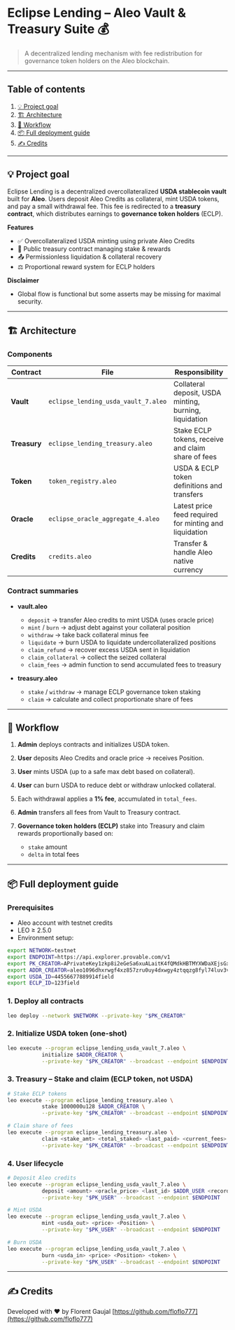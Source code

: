 # Eclipse Lending – Aleo Vault & Treasury Suite 💰

> A decentralized lending mechanism with fee redistribution for governance token holders on the Aleo blockchain.

---

## Table of contents

1. [💡 Project goal](#project-goal)
2. [🏗 Architecture](#architecture)
3. [🔄 Workflow](#workflow)
4. [📦 Full deployment guide](#full-deployment-guide)
5. [✍️ Credits](#credits)

---

## 💡 Project goal

Eclipse Lending is a decentralized overcollateralized **USDA stablecoin vault** built for **Aleo**. Users deposit Aleo Credits as collateral, mint USDA tokens, and pay a small withdrawal fee. This fee is redirected to a **treasury contract**, which distributes earnings to **governance token holders** (ECLP).

**Features**

* ✅ Overcollateralized USDA minting using private Aleo Credits
* 🔁 Public treasury contract managing stake & rewards
* 📤 Permissionless liquidation & collateral recovery
* ⚖️ Proportional reward system for ECLP holders

**Disclaimer**

* Global flow is functional but some asserts may be missing for maximal security.

---

## 🏗 Architecture

### Components

| Contract     | File                                | Responsibility                                         |
| ------------ | ----------------------------------- | ------------------------------------------------------ |
| **Vault**    | `eclipse_lending_usda_vault_7.aleo` | Collateral deposit, USDA minting, burning, liquidation |
| **Treasury** | `eclipse_lending_treasury.aleo`     | Stake ECLP tokens, receive and claim share of fees     |
| **Token**    | `token_registry.aleo`               | USDA & ECLP token definitions and transfers            |
| **Oracle**   | `eclipse_oracle_aggregate_4.aleo`   | Latest price feed required for minting and liquidation |
| **Credits**  | `credits.aleo`                      | Transfer & handle Aleo native currency                 |

### Contract summaries

* **vault.aleo**

  * `deposit` → transfer Aleo credits to mint USDA (uses oracle price)
  * `mint` / `burn` → adjust debt against your collateral position
  * `withdraw` → take back collateral minus fee
  * `liquidate` → burn USDA to liquidate undercollateralized positions
  * `claim_refund` → recover excess USDA sent in liquidation
  * `claim_collateral` → collect the seized collateral
  * `claim_fees` → admin function to send accumulated fees to treasury

* **treasury.aleo**

  * `stake` / `withdraw` → manage ECLP governance token staking
  * `claim` → calculate and collect proportionate share of fees

---

## 🔄 Workflow

1. **Admin** deploys contracts and initializes USDA token.
2. **User** deposits Aleo Credits and oracle price → receives Position.
3. **User** mints USDA (up to a safe max debt based on collateral).
4. **User** can burn USDA to reduce debt or withdraw unlocked collateral.
5. Each withdrawal applies a **1% fee**, accumulated in `total_fees`.
6. **Admin** transfers all fees from Vault to Treasury contract.
7. **Governance token holders (ECLP)** stake into Treasury and claim rewards proportionally based on:

   * `stake` amount
   * `delta` in total fees

---

## 📦 Full deployment guide

### Prerequisites

* Aleo account with testnet credits
* LEO ≥ 2.5.0
* Environment setup:

```sh
export NETWORK=testnet
export ENDPOINT=https://api.explorer.provable.com/v1
export PK_CREATOR=APrivateKey1zkp8i2eGeSa6xuALaitK4fQMdkHBTMYXWDaXEjsGxrUPWXi
export ADDR_CREATOR=aleo1096dhxrwgf4xz857zru0uy4dxwgy4ztqqzg8fyl74luv3v79d5pslt2jjv
export USDA_ID=44556677889914field
export ECLP_ID=123field
```

### 1. Deploy all contracts

```sh
leo deploy --network $NETWORK --private-key "$PK_CREATOR"
```

### 2. Initialize USDA token (one-shot)

```sh
leo execute --program eclipse_lending_usda_vault_7.aleo \
           initialize $ADDR_CREATOR \
           --private-key "$PK_CREATOR" --broadcast --endpoint $ENDPOINT
```

### 3. Treasury – Stake and claim (ECLP token, not USDA)

```sh
# Stake ECLP tokens
leo execute --program eclipse_lending_treasury.aleo \
           stake 1000000u128 $ADDR_CREATOR \
           --private-key "$PK_CREATOR" --broadcast --endpoint $ENDPOINT
```

```sh
# Claim share of fees
leo execute --program eclipse_lending_treasury.aleo \
           claim <stake_amt> <total_staked> <last_paid> <current_fees> \
           --private-key "$PK_CREATOR" --broadcast --endpoint $ENDPOINT
```

### 4. User lifecycle

```sh
# Deposit Aleo credits
leo execute --program eclipse_lending_usda_vault_7.aleo \
           deposit <amount> <oracle_price> <last_id> $ADDR_USER <record> \
           --private-key "$PK_USER" --broadcast --endpoint $ENDPOINT
```

```sh
# Mint USDA
leo execute --program eclipse_lending_usda_vault_7.aleo \
           mint <usda_out> <price> <Position> \
           --private-key "$PK_USER" --broadcast --endpoint $ENDPOINT
```

```sh
# Burn USDA
leo execute --program eclipse_lending_usda_vault_7.aleo \
           burn <usda_in> <price> <Position> <token> \
           --private-key "$PK_USER" --broadcast --endpoint $ENDPOINT
```

---

## ✍️ Credits

Developed with ❤️ by Florent Gaujal
[https://github.com/floflo777](https://github.com/floflo777)
